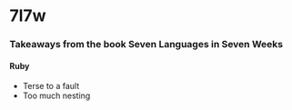 # 7l7w

### Takeaways from the book Seven Languages in Seven Weeks

#### Ruby
- Terse to a fault
- Too much nesting
